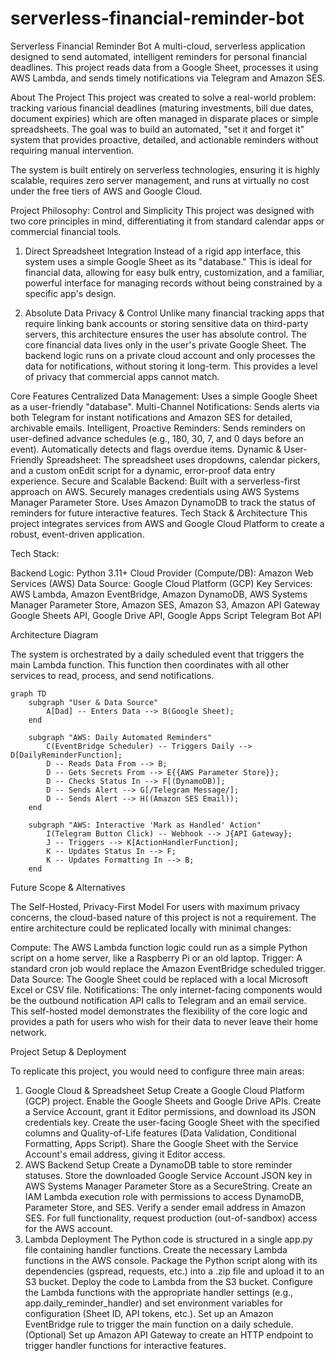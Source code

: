 # serverless-financial-reminder-bot
Serverless Financial Reminder Bot
A multi-cloud, serverless application designed to send automated, intelligent reminders for personal financial deadlines. This project reads data from a Google Sheet, processes it using AWS Lambda, and sends timely notifications via Telegram and Amazon SES.

About The Project
This project was created to solve a real-world problem: tracking various financial deadlines (maturing investments, bill due dates, document expiries) which are often managed in disparate places or simple spreadsheets. The goal was to build an automated, "set it and forget it" system that provides proactive, detailed, and actionable reminders without requiring manual intervention.

The system is built entirely on serverless technologies, ensuring it is highly scalable, requires zero server management, and runs at virtually no cost under the free tiers of AWS and Google Cloud.

Project Philosophy: Control and Simplicity
This project was designed with two core principles in mind, differentiating it from standard calendar apps or commercial financial tools.

1. Direct Spreadsheet Integration
Instead of a rigid app interface, this system uses a simple Google Sheet as its "database." This is ideal for financial data, allowing for easy bulk entry, customization, and a familiar, powerful interface for managing records without being constrained by a specific app's design.

2. Absolute Data Privacy & Control
Unlike many financial tracking apps that require linking bank accounts or storing sensitive data on third-party servers, this architecture ensures the user has absolute control. The core financial data lives only in the user's private Google Sheet. The backend logic runs on a private cloud account and only processes the data for notifications, without storing it long-term. This provides a level of privacy that commercial apps cannot match.

Core Features
Centralized Data Management: Uses a simple Google Sheet as a user-friendly "database".
Multi-Channel Notifications: Sends alerts via both Telegram for instant notifications and Amazon SES for detailed, archivable emails.
Intelligent, Proactive Reminders:
Sends reminders on user-defined advance schedules (e.g., 180, 30, 7, and 0 days before an event).
Automatically detects and flags overdue items.
Dynamic & User-Friendly Spreadsheet:
The spreadsheet uses dropdowns, calendar pickers, and a custom onEdit script for a dynamic, error-proof data entry experience.
Secure and Scalable Backend:
Built with a serverless-first approach on AWS.
Securely manages credentials using AWS Systems Manager Parameter Store.
Uses Amazon DynamoDB to track the status of reminders for future interactive features.
Tech Stack & Architecture
This project integrates services from AWS and Google Cloud Platform to create a robust, event-driven application.

Tech Stack:

Backend Logic: Python 3.11+
Cloud Provider (Compute/DB): Amazon Web Services (AWS)
Data Source: Google Cloud Platform (GCP)
Key Services:
AWS Lambda, Amazon EventBridge, Amazon DynamoDB, AWS Systems Manager Parameter Store, Amazon SES, Amazon S3, Amazon API Gateway
Google Sheets API, Google Drive API, Google Apps Script
Telegram Bot API

Architecture Diagram

The system is orchestrated by a daily scheduled event that triggers the main Lambda function. This function then coordinates with all other services to read, process, and send notifications.

```mermaid
graph TD
    subgraph "User & Data Source"
        A[Dad] -- Enters Data --> B(Google Sheet);
    end

    subgraph "AWS: Daily Automated Reminders"
        C(EventBridge Scheduler) -- Triggers Daily --> D[DailyReminderFunction];
        D -- Reads Data From --> B;
        D -- Gets Secrets From --> E{{AWS Parameter Store}};
        D -- Checks Status In --> F[(DynamoDB)];
        D -- Sends Alert --> G[/Telegram Message/];
        D -- Sends Alert --> H((Amazon SES Email));
    end

    subgraph "AWS: Interactive 'Mark as Handled' Action"
        I(Telegram Button Click) -- Webhook --> J{API Gateway};
        J -- Triggers --> K[ActionHandlerFunction];
        K -- Updates Status In --> F;
        K -- Updates Formatting In --> B;
    end
```

Future Scope & Alternatives

The Self-Hosted, Privacy-First Model
For users with maximum privacy concerns, the cloud-based nature of this project is not a requirement. The entire architecture could be replicated locally with minimal changes:

Compute: The AWS Lambda function logic could run as a simple Python script on a home server, like a Raspberry Pi or an old laptop.
Trigger: A standard cron job would replace the Amazon EventBridge scheduled trigger.
Data Source: The Google Sheet could be replaced with a local Microsoft Excel or CSV file.
Notifications: The only internet-facing components would be the outbound notification API calls to Telegram and an email service.
This self-hosted model demonstrates the flexibility of the core logic and provides a path for users who wish for their data to never leave their home network.

Project Setup & Deployment

To replicate this project, you would need to configure three main areas:

1. Google Cloud & Spreadsheet Setup
Create a Google Cloud Platform (GCP) project.
Enable the Google Sheets and Google Drive APIs.
Create a Service Account, grant it Editor permissions, and download its JSON credentials key.
Create the user-facing Google Sheet with the specified columns and Quality-of-Life features (Data Validation, Conditional Formatting, Apps Script).
Share the Google Sheet with the Service Account's email address, giving it Editor access.
2. AWS Backend Setup
Create a DynamoDB table to store reminder statuses.
Store the downloaded Google Service Account JSON key in AWS Systems Manager Parameter Store as a SecureString.
Create an IAM Lambda execution role with permissions to access DynamoDB, Parameter Store, and SES.
Verify a sender email address in Amazon SES. For full functionality, request production (out-of-sandbox) access for the AWS account.
3. Lambda Deployment
The Python code is structured in a single app.py file containing handler functions.
Create the necessary Lambda functions in the AWS console.
Package the Python script along with its dependencies (gspread, requests, etc.) into a .zip file and upload it to an S3 bucket.
Deploy the code to Lambda from the S3 bucket.
Configure the Lambda functions with the appropriate handler settings (e.g., app.daily_reminder_handler) and set environment variables for configuration (Sheet ID, API tokens, etc.).
Set up an Amazon EventBridge rule to trigger the main function on a daily schedule.
(Optional) Set up Amazon API Gateway to create an HTTP endpoint to trigger handler functions for interactive features.
